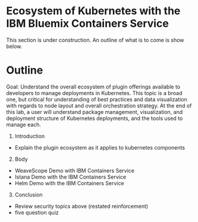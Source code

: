 # Ecosystem of Kubernetes with the IBM Bluemix Containers Service


This section is under construction. An outline of what is to come is show below.

# Outline
Goal: Understand the overall ecosystem of plugin offerings available to developers to manage deployments in Kubernetes. This topic is a broad one, but critical for understanding of best practices and data visualization with regards to node layout and overall orchestration strategy. At the end of this lab, a user will understand package management, visualization, and deployment structure of Kubernetes deployments, and the tools used to manage each.


1. Introduction

  * Explain the plugin ecosystem as it applies to kubernetes components


2. Body
  * WeaveScope Demo with IBM Containers Service
  * Istana Demo with the IBM Containers Service
  * Helm Demo with the IBM Containers Service

3. Conclusion
  * Review security topics above (restated reinforcement)
  * five question quiz

